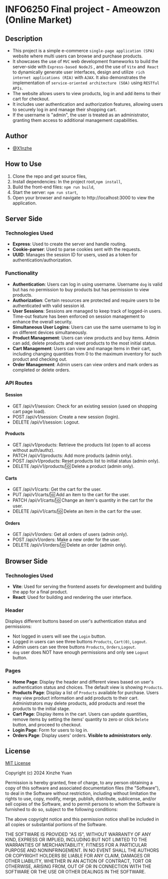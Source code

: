 # INFO6250 Final project - Ameowzon (Online Market)
## Description
* This project is a simple e-commerce `single-page application (SPA)` website where multi users can browse and purchase products.
* It showcases the use of `MVC` web development frameworks to build the server-side with `Express-based NodeJS` , and the use of `Vite` and` React` to dynamically generate user interfaces, design and utilize` rich internet applications (RIA)` with `AJAX`. It also demonstrates the implementation of `service-oriented architecture (SOA)` using `RESTful APIs`.
* The website allows users to view products, log in and add items to their cart for checkout.
* It includes user authentication and authorization features, allowing users to securely log in and manage their shopping cart.
* If the username is "admin", the user is treated as an administrator, granting them access to additional management capabilities.

## Author
- [@X1nzhe](https://www.github.com/X1nzhe)

## How to Use
1. Clone the repo and get source files, 
2. Install dependencies: In the project root,`npm install`,
3. Build the front-end files: `npm run build`,
4. Start the server: `npm run start`,
5. Open your browser and navigate to http://localhost:3000 to view the application.

## Server Side
### Technologies Used
* **Express**: Used to create the server and handle routing.
* **Cookie-parser**: Used to parse cookies sent with the requests.
* **UUID**: Manages the session ID for users, used as a token for authentication/authorization.

### Functionality
* **Authentication**: Users can log in using username. Username `dog` is valid but has no permission to buy products but has permission to view products.
* **Authorization**: Certain resources are protected and require users to be authenticated with valid session id.
* **User Sessions**: Sessions are managed to keep track of logged-in users. Time-out feature has been enforced on session management to enhance the overall security.
* **Simultaneous User Logins**: Users can use the same username to log in on different devices simultaneously.
* **Product Management**: Users can view products and buy items. Admin can add, delete products and reset products to the most initial status.
* **Cart Management**: Users can view and manage items in their cart, including changing quantities from 0 to the maximum inventory for such product and checking out.
* **Order Management**: Admin users can view orders and mark orders as completed or delete orders.
### API Routes
#### Session
* GET /api/v1/session: Check for an existing session (used on shopping cart page load).
* POST /api/v1/session: Create a new session (login).
* DELETE /api/v1/session: Logout.
#### Products
* GET /api/v1/products: Retrieve the products list (open to all access without auth/authz).
* PATCH /api/v1/products: Add more products (admin only).
* POST /api/v1/products: Reset products list to initial status (admin only).
* DELETE /api/v1/products/:id: Delete a product (admin only).
#### Carts
* GET /api/v1/carts: Get the cart for the user.
* PUT /api/v1/carts/:id: Add an item to the cart for the user.
* PATCH /api/v1/carts/:id: Change an item's quantity in the cart for the user.
* DELETE /api/v1/carts/:id: Delete an item in the cart for the user.
#### Orders
* GET /api/v1/orders: Get all orders of users (admin only).
* POST /api/v1/orders: Make a new order for the user.
* DELETE /api/v1/orders/:id: Delete an order (admin only).

## Browser Side
### Technologies Used
* **Vite**: Used for serving the frontend assets for development and building the app for a final product.
* **React**: Used for building and rendering the user interface.
### Header
Displays different buttons based on user's authentication status and permissions: 
* Not logged in users will see the `Login` button.
* Logged in users can see three buttons `Products`, `Cart(0)`, `Logout`.
* Admin users can see three buttons `Products`, `Orders`,`Logout`.
* `dog` user does NOT have enough permissions and only see `Logout` button.

### Pages
* **Home Page**: Display the header and different views based on user's authentication status and choices. The default view is showing `Products`. 
* **Products Page**: Display a list of `Products` available for purchase. Users may view product information and add products to their cart. Administrators may delete products, add products and reset the products to the initial stage.
* **Cart Page**: Display items in the cart. Users can update quantities, remove items by setting the items' quantity to zero or click `Delete` button, and proceed to checkout.
* **Login Page**: Form for users to log in.
* **Orders Page**: Display users' orders. **Visible to administrators only**.

## License
[MIT License](https://choosealicense.com/licenses/mit/)

Copyright (c) 2024 Xinzhe Yuan

Permission is hereby granted, free of charge, to any person obtaining a copy
of this software and associated documentation files (the "Software"), to deal
in the Software without restriction, including without limitation the rights
to use, copy, modify, merge, publish, distribute, sublicense, and/or sell
copies of the Software, and to permit persons to whom the Software is
furnished to do so, subject to the following conditions:

The above copyright notice and this permission notice shall be included in all
copies or substantial portions of the Software.

THE SOFTWARE IS PROVIDED "AS IS", WITHOUT WARRANTY OF ANY KIND, EXPRESS OR
IMPLIED, INCLUDING BUT NOT LIMITED TO THE WARRANTIES OF MERCHANTABILITY,
FITNESS FOR A PARTICULAR PURPOSE AND NONINFRINGEMENT. IN NO EVENT SHALL THE
AUTHORS OR COPYRIGHT HOLDERS BE LIABLE FOR ANY CLAIM, DAMAGES OR OTHER
LIABILITY, WHETHER IN AN ACTION OF CONTRACT, TORT OR OTHERWISE, ARISING FROM,
OUT OF OR IN CONNECTION WITH THE SOFTWARE OR THE USE OR OTHER DEALINGS IN THE
SOFTWARE.

